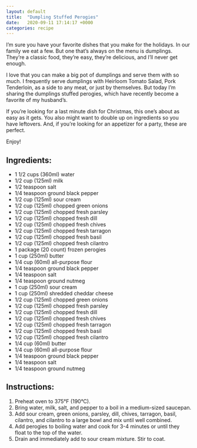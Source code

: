 ```yaml
---
layout: default
title:  "Dumpling Stuffed Perogies"
date:   2020-09-11 17:14:17 +0000
categories: recipe
---
```

I’m sure you have your favorite dishes that you make for the holidays. In our family we eat a few. But one that’s always on the menu is dumplings. They’re a classic food, they’re easy, they’re delicious, and I’ll never get enough.

I love that you can make a big pot of dumplings and serve them with so much. I frequently serve dumplings with Heirloom Tomato Salad, Pork Tenderloin, as a side to any meat, or just by themselves. But today I’m sharing the dumplings stuffed perogies, which have recently become a favorite of my husband’s.

If you’re looking for a last minute dish for Christmas, this one’s about as easy as it gets. You also might want to double up on ingredients so you have leftovers. And, if you’re looking for an appetizer for a party, these are perfect.

Enjoy!


## Ingredients:

- 1 1/2 cups (360ml) water
- 1/2 cup (125ml) milk
- 1/2 teaspoon salt
- 1/4 teaspoon ground black pepper
- 1/2 cup (125ml) sour cream
- 1/2 cup (125ml) chopped green onions
- 1/2 cup (125ml) chopped fresh parsley
- 1/2 cup (125ml) chopped fresh dill
- 1/2 cup (125ml) chopped fresh chives
- 1/2 cup (125ml) chopped fresh tarragon
- 1/2 cup (125ml) chopped fresh basil
- 1/2 cup (125ml) chopped fresh cilantro
- 1 package (20 count) frozen perogies
- 1 cup (250ml) butter
- 1/4 cup (60ml) all-purpose flour
- 1/4 teaspoon ground black pepper
- 1/4 teaspoon salt
- 1/4 teaspoon ground nutmeg
- 1 cup (250ml) sour cream
- 1 cup (250ml) shredded cheddar cheese
- 1/2 cup (125ml) chopped green onions
- 1/2 cup (125ml) chopped fresh parsley
- 1/2 cup (125ml) chopped fresh dill
- 1/2 cup (125ml) chopped fresh chives
- 1/2 cup (125ml) chopped fresh tarragon
- 1/2 cup (125ml) chopped fresh basil
- 1/2 cup (125ml) chopped fresh cilantro
- 1/4 cup (60ml) butter
- 1/4 cup (60ml) all-purpose flour
- 1/4 teaspoon ground black pepper
- 1/4 teaspoon salt
- 1/4 teaspoon ground nutmeg

## Instructions:

1. Preheat oven to 375°F (190°C).
2. Bring water, milk, salt, and pepper to a boil in a medium-sized saucepan.
3. Add sour cream, green onions, parsley, dill, chives, tarragon, basil, cilantro, and cilantro to a large bowl and mix until well combined.
4. Add perogies to boiling water and cook for 3-4 minutes or until they float to the top of the water.
5. Drain and immediately add to sour cream mixture. Stir to coat.
